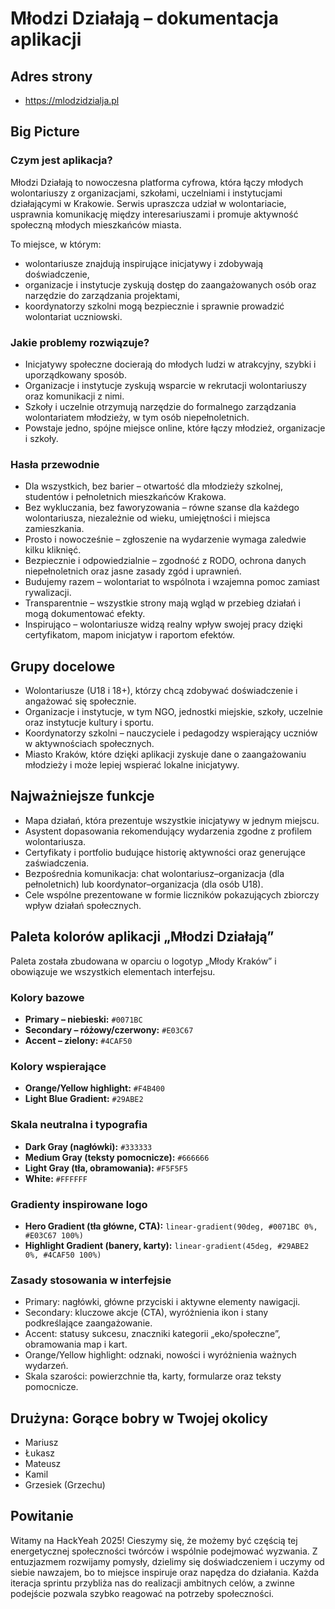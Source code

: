 # Młodzi Działają – dokumentacja aplikacji

## Adres strony
- https://mlodzidzialja.pl

## Big Picture
### Czym jest aplikacja?
Młodzi Działają to nowoczesna platforma cyfrowa, która łączy młodych wolontariuszy z organizacjami, szkołami, uczelniami i instytucjami działającymi w Krakowie. Serwis upraszcza udział w wolontariacie, usprawnia komunikację między interesariuszami i promuje aktywność społeczną młodych mieszkańców miasta.

To miejsce, w którym:
- wolontariusze znajdują inspirujące inicjatywy i zdobywają doświadczenie,
- organizacje i instytucje zyskują dostęp do zaangażowanych osób oraz narzędzie do zarządzania projektami,
- koordynatorzy szkolni mogą bezpiecznie i sprawnie prowadzić wolontariat uczniowski.

### Jakie problemy rozwiązuje?
- Inicjatywy społeczne docierają do młodych ludzi w atrakcyjny, szybki i uporządkowany sposób.
- Organizacje i instytucje zyskują wsparcie w rekrutacji wolontariuszy oraz komunikacji z nimi.
- Szkoły i uczelnie otrzymują narzędzie do formalnego zarządzania wolontariatem młodzieży, w tym osób niepełnoletnich.
- Powstaje jedno, spójne miejsce online, które łączy młodzież, organizacje i szkoły.

### Hasła przewodnie
- Dla wszystkich, bez barier – otwartość dla młodzieży szkolnej, studentów i pełnoletnich mieszkańców Krakowa.
- Bez wykluczania, bez faworyzowania – równe szanse dla każdego wolontariusza, niezależnie od wieku, umiejętności i miejsca zamieszkania.
- Prosto i nowocześnie – zgłoszenie na wydarzenie wymaga zaledwie kilku kliknięć.
- Bezpiecznie i odpowiedzialnie – zgodność z RODO, ochrona danych niepełnoletnich oraz jasne zasady zgód i uprawnień.
- Budujemy razem – wolontariat to wspólnota i wzajemna pomoc zamiast rywalizacji.
- Transparentnie – wszystkie strony mają wgląd w przebieg działań i mogą dokumentować efekty.
- Inspirująco – wolontariusze widzą realny wpływ swojej pracy dzięki certyfikatom, mapom inicjatyw i raportom efektów.

## Grupy docelowe
- Wolontariusze (U18 i 18+), którzy chcą zdobywać doświadczenie i angażować się społecznie.
- Organizacje i instytucje, w tym NGO, jednostki miejskie, szkoły, uczelnie oraz instytucje kultury i sportu.
- Koordynatorzy szkolni – nauczyciele i pedagodzy wspierający uczniów w aktywnościach społecznych.
- Miasto Kraków, które dzięki aplikacji zyskuje dane o zaangażowaniu młodzieży i może lepiej wspierać lokalne inicjatywy.

## Najważniejsze funkcje
- Mapa działań, która prezentuje wszystkie inicjatywy w jednym miejscu.
- Asystent dopasowania rekomendujący wydarzenia zgodne z profilem wolontariusza.
- Certyfikaty i portfolio budujące historię aktywności oraz generujące zaświadczenia.
- Bezpośrednia komunikacja: chat wolontariusz–organizacja (dla pełnoletnich) lub koordynator–organizacja (dla osób U18).
- Cele wspólne prezentowane w formie liczników pokazujących zbiorczy wpływ działań społecznych.

## Paleta kolorów aplikacji „Młodzi Działają”
Paleta została zbudowana w oparciu o logotyp „Młody Kraków” i obowiązuje we wszystkich elementach interfejsu.

### Kolory bazowe
- **Primary – niebieski:** `#0071BC`
- **Secondary – różowy/czerwony:** `#E03C67`
- **Accent – zielony:** `#4CAF50`

### Kolory wspierające
- **Orange/Yellow highlight:** `#F4B400`
- **Light Blue Gradient:** `#29ABE2`

### Skala neutralna i typografia
- **Dark Gray (nagłówki):** `#333333`
- **Medium Gray (teksty pomocnicze):** `#666666`
- **Light Gray (tła, obramowania):** `#F5F5F5`
- **White:** `#FFFFFF`

### Gradienty inspirowane logo
- **Hero Gradient (tła główne, CTA):** `linear-gradient(90deg, #0071BC 0%, #E03C67 100%)`
- **Highlight Gradient (banery, karty):** `linear-gradient(45deg, #29ABE2 0%, #4CAF50 100%)`

### Zasady stosowania w interfejsie
- Primary: nagłówki, główne przyciski i aktywne elementy nawigacji.
- Secondary: kluczowe akcje (CTA), wyróżnienia ikon i stany podkreślające zaangażowanie.
- Accent: statusy sukcesu, znaczniki kategorii „eko/społeczne”, obramowania map i kart.
- Orange/Yellow highlight: odznaki, nowości i wyróżnienia ważnych wydarzeń.
- Skala szarości: powierzchnie tła, karty, formularze oraz teksty pomocnicze.

## Drużyna: Gorące bobry w Twojej okolicy
- Mariusz
- Łukasz
- Mateusz
- Kamil
- Grzesiek (Grzechu)

## Powitanie
Witamy na HackYeah 2025! Cieszymy się, że możemy być częścią tej energetycznej społeczności twórców i wspólnie podejmować wyzwania. Z entuzjazmem rozwijamy pomysły, dzielimy się doświadczeniem i uczymy od siebie nawzajem, bo to miejsce inspiruje oraz napędza do działania. Każda iteracja sprintu przybliża nas do realizacji ambitnych celów, a zwinne podejście pozwala szybko reagować na potrzeby społeczności.
